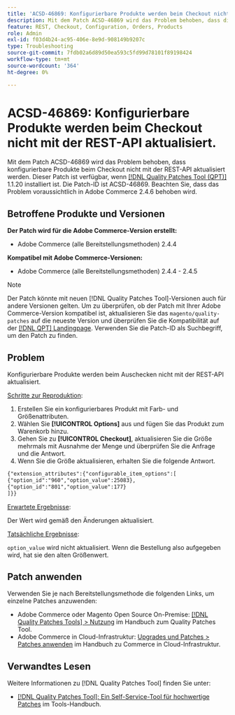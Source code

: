 ```yaml
---
title: 'ACSD-46869: Konfigurierbare Produkte werden beim Checkout nicht mit der REST-API aktualisiert.'
description: Mit dem Patch ACSD-46869 wird das Problem behoben, dass die konfigurierbaren Produkte beim Checkout nicht mit der REST-API aktualisiert werden. Dieser Patch ist verfügbar, wenn das [Quality Patches Tool (QPT)](https://experienceleague.adobe.com/en/docs/commerce-operations/tools/quality-patches-tool/quality-patches-tool-to-self-serve-quality-patches) 1.1.20 installiert ist. Die Patch-ID ist ACSD-46869. Beachten Sie, dass das Problem voraussichtlich in Adobe Commerce 2.4.6 behoben wird.
feature: REST, Checkout, Configuration, Orders, Products
role: Admin
exl-id: f03d4b24-ac95-406e-8e9d-908149b9207c
type: Troubleshooting
source-git-commit: 7fdb02a6d89d50ea593c5fd99d78101f89198424
workflow-type: tm+mt
source-wordcount: '364'
ht-degree: 0%

---
```


# ACSD-46869: Konfigurierbare Produkte werden beim Checkout nicht mit der REST-API aktualisiert.

Mit dem Patch ACSD-46869 wird das Problem behoben, dass konfigurierbare Produkte beim Checkout nicht mit der REST-API aktualisiert werden. Dieser Patch ist verfügbar, wenn [[!DNL Quality Patches Tool (QPT)]](https://experienceleague.adobe.com/en/docs/commerce-operations/tools/quality-patches-tool/quality-patches-tool-to-self-serve-quality-patches) 1.1.20 installiert ist. Die Patch-ID ist ACSD-46869. Beachten Sie, dass das Problem voraussichtlich in Adobe Commerce 2.4.6 behoben wird.

## Betroffene Produkte und Versionen

**Der Patch wird für die Adobe Commerce-Version erstellt:**

* Adobe Commerce (alle Bereitstellungsmethoden) 2.4.4

**Kompatibel mit Adobe Commerce-Versionen:**

* Adobe Commerce (alle Bereitstellungsmethoden) 2.4.4 - 2.4.5

>[!NOTE]
>
>Der Patch könnte mit neuen [!DNL Quality Patches Tool]-Versionen auch für andere Versionen gelten. Um zu überprüfen, ob der Patch mit Ihrer Adobe Commerce-Version kompatibel ist, aktualisieren Sie das `magento/quality-patches` auf die neueste Version und überprüfen Sie die Kompatibilität auf der [[!DNL QPT] Landingpage](https://experienceleague.adobe.com/tools/commerce-quality-patches/index.html). Verwenden Sie die Patch-ID als Suchbegriff, um den Patch zu finden.

## Problem

Konfigurierbare Produkte werden beim Auschecken nicht mit der REST-API aktualisiert.

<u>Schritte zur Reproduktion</u>:

1. Erstellen Sie ein konfigurierbares Produkt mit Farb- und Größenattributen.
1. Wählen Sie **[!UICONTROL Options]** aus und fügen Sie das Produkt zum Warenkorb hinzu.
1. Gehen Sie zu **[!UICONTROL Checkout]**, aktualisieren Sie die Größe mehrmals mit Ausnahme der Menge und überprüfen Sie die Anfrage und die Antwort.
1. Wenn Sie die Größe aktualisieren, erhalten Sie die folgende Antwort.

```REST API
{"extension_attributes":{"configurable_item_options":[
{"option_id":"960","option_value":25083},
{"option_id":"801","option_value":177}
]}}
```

<u>Erwartete Ergebnisse</u>:

Der Wert wird gemäß den Änderungen aktualisiert.

<u>Tatsächliche Ergebnisse</u>:

`option_value` wird nicht aktualisiert. Wenn die Bestellung also aufgegeben wird, hat sie den alten Größenwert.

## Patch anwenden

Verwenden Sie je nach Bereitstellungsmethode die folgenden Links, um einzelne Patches anzuwenden:

* Adobe Commerce oder Magento Open Source On-Premise: [[!DNL Quality Patches Tools] > Nutzung](/help/tools/quality-patches-tool/usage.md) im Handbuch zum Quality Patches Tool.
* Adobe Commerce in Cloud-Infrastruktur: [Upgrades und Patches > Patches anwenden](https://experienceleague.adobe.com/docs/commerce-cloud-service/user-guide/develop/upgrade/apply-patches.html) im Handbuch zu Commerce in Cloud-Infrastruktur.

## Verwandtes Lesen

Weitere Informationen zu [!DNL Quality Patches Tool] finden Sie unter:

* [[!DNL Quality Patches Tool]: Ein Self-Service-Tool für hochwertige Patches](/help/tools/quality-patches-tool/quality-patches-tool-to-self-serve-quality-patches.md) im Tools-Handbuch.
